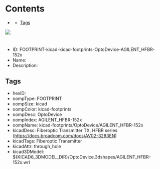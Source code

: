 



Contents
========

* [](#)
	* [Tags](#tags)
  
![][im]
# 

- ID: FOOTPRINT-kicad-kicad-footprints-OptoDevice-AGILENT_HFBR-152x
- Name: 
- Description: 

## Tags

- hexID: 
- oompType: FOOTPRINT
- oompSize: kicad
- oompColor: kicad-footprints
- oompDesc: OptoDevice
- oompIndex: AGILENT_HFBR-152x
- oompName: kicad-footprints/OptoDevice/AGILENT_HFBR-152x
- kicadDesc: Fiberoptic Transmitter TX, HFBR series (https://docs.broadcom.com/docs/AV02-3283EN)
- kicadTags: Fiberoptic Transmitter
- kicadAttr: through_hole
- kicad3DModel: ${KICAD6_3DMODEL_DIR}/OptoDevice.3dshapes/AGILENT_HFBR-152x.wrl



[im]: image.png
